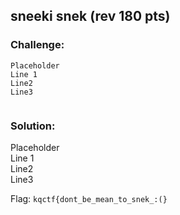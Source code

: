 ## sneeki snek (rev 180 pts)  
### Challenge:  
```
Placeholder    
Line 1    
Line2    
Line3    
  
```
  
### Solution:  
Placeholder    
Line 1    
Line2    
Line3    
  
  
Flag: `kqctf{dont_be_mean_to_snek_:(}`  
  
